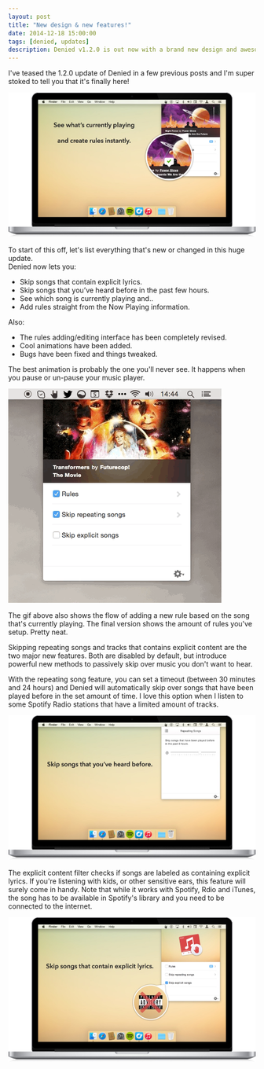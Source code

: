```yaml
---
layout: post
title: "New design & new features!"
date: 2014-12-18 15:00:00
tags: [denied, updates]
description: Denied v1.2.0 is out now with a brand new design and awesome features.
---
```


I've teased the 1.2.0 update of Denied in a few previous posts and I'm super stoked to tell you that it's finally here!

![Add songs from the Now Playing info](/assets/img/news/denied-macbook-now-playing-with-caption.jpg)

<!-- more -->

To start of this off, let's list everything that's new or changed in this huge update.<br>Denied now lets you:

* Skip songs that contain explicit lyrics.
* Skip songs that you’ve heard before in the past few hours.
* See which song is currently playing and..
* Add rules straight from the Now Playing information.

Also:

* The rules adding/editing interface has been completely revised.
* Cool animations have been added.
* Bugs have been fixed and things tweaked.

The best animation is probably the one you'll never see. It happens when you pause or un-pause your music player.

![Animations in the latest build of Denied](/assets/img/news/denied-animation-experiment.gif)

The gif above also shows the flow of adding a new rule based on the song that's currently playing. The final version shows the amount of rules you've setup. Pretty neat.

Skipping repeating songs and tracks that contains explicit content are the two major new features. Both are disabled by default, but introduce powerful new methods to passively skip over music you don't want to hear.

With the repeating song feature, you can set a timeout (between 30 minutes and 24 hours) and Denied will automatically skip over songs that have been played before in the set amount of time. I love this option when I listen to some Spotify Radio stations that have a limited amount of tracks.

![Automatically skip repeating songs](/assets/img/news/denied-macbook-skip-repeating-with-caption.jpg)

The explicit content filter checks if songs are labeled as containing explicit lyrics. If you're listening with kids, or other sensitive ears, this feature will surely come in handy. Note that while it works with Spotify, Rdio and iTunes, the song has to be available in Spotify's library and you need to be connected to the internet.

![Automatically skip explicit songs](/assets/img/news/denied-macbook-skip-explicit-with-caption.jpg)

